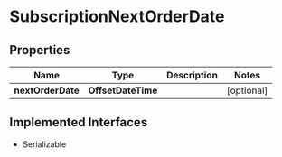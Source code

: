 

# SubscriptionNextOrderDate


## Properties

| Name | Type | Description | Notes |
|------------ | ------------- | ------------- | -------------|
|**nextOrderDate** | **OffsetDateTime** |  |  [optional] |


## Implemented Interfaces

* Serializable


